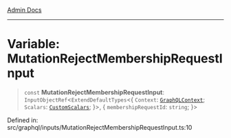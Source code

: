 [Admin Docs](/)

***

# Variable: MutationRejectMembershipRequestInput

> `const` **MutationRejectMembershipRequestInput**: `InputObjectRef`\<`ExtendDefaultTypes`\<\{ `Context`: [`GraphQLContext`](../../../context/type-aliases/GraphQLContext.md); `Scalars`: [`CustomScalars`](../../../scalars/type-aliases/CustomScalars.md); \}\>, \{ `membershipRequestId`: `string`; \}\>

Defined in: src/graphql/inputs/MutationRejectMembershipRequestInput.ts:10
